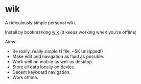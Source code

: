 # wik

A ridiculously simple personal wiki.

Install by bookmarking <a href="https://cdn.rawgit.com/martinpllu/wik/master/index.html">wik</a> (it keeps working when you're offline)

Aims:

* Be really, really simple (1 file, ~5K unzipped!)
* Make edit and navigation as fluid as possible.
* Work well on mobile as well as desktop.
* Store all data locally on device.
* Decent keyboard navigation.
* Work offline.



